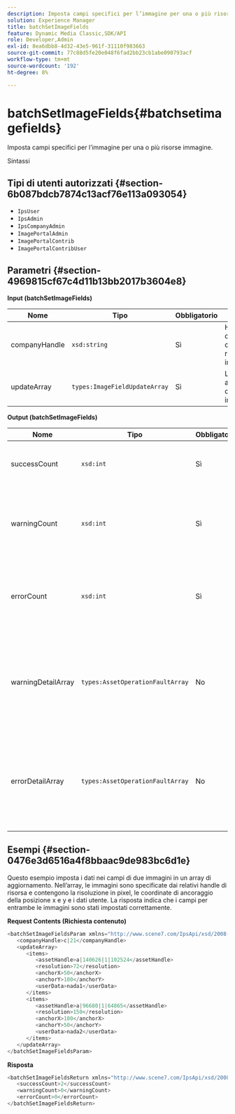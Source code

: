 ```yaml
---
description: Imposta campi specifici per l’immagine per una o più risorse immagine.
solution: Experience Manager
title: batchSetImageFields
feature: Dynamic Media Classic,SDK/API
role: Developer,Admin
exl-id: 8ea6dbb8-4d32-43e5-961f-31110f983663
source-git-commit: 77c88d5fe20e048f6fad2bb23cb1abe090793acf
workflow-type: tm+mt
source-wordcount: '192'
ht-degree: 8%

---
```


# batchSetImageFields{#batchsetimagefields}

Imposta campi specifici per l’immagine per una o più risorse immagine.

Sintassi

## Tipi di utenti autorizzati {#section-6b087bdcb7874c13acf76e113a093054}

* `IpsUser`
* `IpsAdmin`
* `IpsCompanyAdmin`
* `ImagePortalAdmin`
* `ImagePortalContrib`
* `ImagePortalContribUser`

## Parametri {#section-4969815cf67c4d11b13bb2017b3604e8}

**Input (batchSetImageFields)**

| Nome | Tipo | Obbligatorio | Descrizione |
|---|---|---|---|
| companyHandle | `xsd:string` | Sì | Handle dell’azienda contenente le risorse immagine. |
| updateArray | `types:ImageFieldUpdateArray` | Sì | L’array di aggiornamenti dei campi immagine. |

**Output (batchSetImageFields)**

| Nome | Tipo | Obbligatorio | Descrizione |
|---|---|---|---|
| successCount | `xsd:int` | Sì | Numero di campi immagine impostati correttamente. |
| warningCount | `xsd:int` | Sì | Il numero di avvisi generati quando l’operazione ha tentato di impostare i campi immagine. |
| errorCount | `xsd:int` | Sì | Il numero di errori generati quando l’operazione ha tentato di impostare i campi immagine. |
| warningDetailArray | `types:AssetOperationFaultArray` | No | Array di dettagli associati alle risorse che hanno generato avvisi quando l’operazione ha tentato di applicare gli aggiornamenti. |
| errorDetailArray | `types:AssetOperationFaultArray` | No | L’array di dettagli associati alle risorse che hanno generato errori quando l’operazione ha tentato di applicare gli aggiornamenti. |

## Esempi {#section-0476e3d6516a4f8bbaac9de983bc6d1e}

Questo esempio imposta i dati nei campi di due immagini in un array di aggiornamento. Nell’array, le immagini sono specificate dai relativi handle di risorsa e contengono la risoluzione in pixel, le coordinate di ancoraggio della posizione x e y e i dati utente. La risposta indica che i campi per entrambe le immagini sono stati impostati correttamente.

**Request Contents (Richiesta contenuto)**

```java
<batchSetImageFieldsParam xmlns="http://www.scene7.com/IpsApi/xsd/2008-01-15">
   <companyHandle>c|21</companyHandle>
   <updateArray>
      <items>
         <assetHandle>a|140626|1|102524</assetHandle>
         <resolution>72</resolution>
         <anchorX>50</anchorX>
         <anchorY>100</anchorY>
         <userData>nada1</userData>
      </items>
      <items>
         <assetHandle>a|96680|1|64865</assetHandle>
         <resolution>150</resolution>
         <anchorX>100</anchorX>
         <anchorY>50</anchorY>
         <userData>nada2</userData>
      </items>
   </updateArray>
</batchSetImageFieldsParam>
```

**Risposta**

```java
<batchSetImageFieldsReturn xmlns="http://www.scene7.com/IpsApi/xsd/2008-01-15">
   <successCount>2</successCount>
   <warningCount>0</warningCount>
   <errorCount>0</errorCount>
</batchSetImageFieldsReturn>
```
